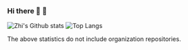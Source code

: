 ### Hi there 👋 :robot:

<!--
**yzrobot/yzrobot** is a ✨ _special_ ✨ repository because its `README.md` (this file) appears on your GitHub profile.

Here are some ideas to get you started:

- 🔭 I’m currently working on ...
- 🌱 I’m currently learning ...
- 👯 I’m looking to collaborate on ...
- 🤔 I’m looking for help with ...
- 💬 Ask me about ...
- 📫 How to reach me: ...
- 😄 Pronouns: ...
- ⚡ Fun fact: ...
-->

![Zhi's Github stats](https://github-readme-stats-git-master-rstaa-rickstaa.vercel.app/api?username=yzrobot&show_icons=true&include_all_commits=true&count_private=true&role=OWNER)
![Top Langs](https://github-readme-stats-git-master-rstaa-rickstaa.vercel.app/api/top-langs/?username=yzrobot&langs_count=3&role=OWNER)

The above statistics do not include organization repositories.
